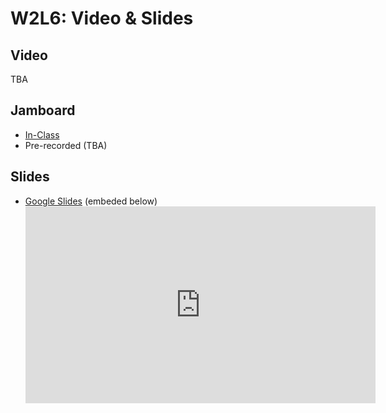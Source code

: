 # W2L6: Video & Slides

## Video

TBA

## Jamboard

- [In-Class](https://jamboard.google.com/d/1Ex5gsCKKaUsT3APvcSw94Rf0yeLwMNKIa7rwlyB5zkw/edit?usp=sharing)
- Pre-recorded (TBA)

## Slides

- [Google Slides](https://docs.google.com/presentation/d/1rTQSFggFc6hP61XpnCU2nCydpCBqgPbaerG4i-xIZ2M/edit?usp=sharing) (embeded below)
  <div class="iframe-container">
  <iframe src="https://docs.google.com/presentation/d/e/2PACX-1vSB4GxAH_gpVW8WJzpiuuHCLqJwqJnelCZGq8CMP9iDQ6My8BAnjneSE3oO0Ys6mTEi5USLZpgcaGF0/embed?start=false&loop=false&delayms=5000" frameborder="0" width="560" height="315" allowfullscreen="true" mozallowfullscreen="true" webkitallowfullscreen="true"></iframe>
  </div>
